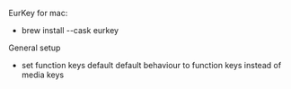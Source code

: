 EurKey for mac: 
- brew install --cask eurkey 

General setup
- set function keys default default behaviour to function keys instead of media keys
